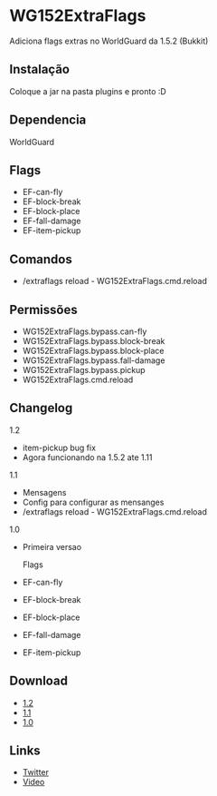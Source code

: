 # WG152ExtraFlags
Adiciona flags extras no WorldGuard da 1.5.2 (Bukkit)

Instalação
----------
Coloque a jar na pasta plugins e pronto :D

Dependencia
-----------
WorldGuard

Flags
-----
* EF-can-fly
* EF-block-break
* EF-block-place
* EF-fall-damage
* EF-item-pickup

Comandos
--------
* /extraflags reload - WG152ExtraFlags.cmd.reload

Permissões
----------
* WG152ExtraFlags.bypass.can-fly
* WG152ExtraFlags.bypass.block-break
* WG152ExtraFlags.bypass.block-place
* WG152ExtraFlags.bypass.fall-damage
* WG152ExtraFlags.bypass.pickup
* WG152ExtraFlags.cmd.reload

Changelog
---------
1.2
* item-pickup bug fix
* Agora funcionando na 1.5.2 ate 1.11

1.1
* Mensagens
* Config para configurar as mensanges
* /extraflags reload - WG152ExtraFlags.cmd.reload 

1.0
* Primeira versao

  Flags
* EF-can-fly
* EF-block-break
* EF-block-place
* EF-fall-damage
* EF-item-pickup

Download
--------
* [1.2](http://adf.ly/1m7FBU)
* [1.1](http://adf.ly/1m6ExX)
* [1.0](http://adf.ly/1m5WJH)

Links
-----
* [Twitter](https://twitter.com/DevMasterSouza)
* [Video](https://youtu.be/42xToLbLh8U)
